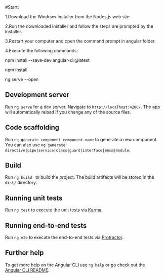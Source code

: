 #Start:

1.Download the Windows installer from the Nodes.js web site.

2.Run the downloaded installer and follow the steps are prompted by the installer.

3.Restart your computer and open the command prompt in angular folder.

4.Execute the following commands:

npm install --save-dev angular-cli@latest

npm install

ng serve --open 


## Development server

Run `ng serve` for a dev server. 
Navigate to `http://localhost:4200/`. 
The app will automatically reload if you change any of the source files.


## Code scaffolding


Run `ng generate component component-name` to generate a new component. 
You can also use `ng generate directive|pipe|service|class|guard|interface|enum|module`.


## Build


Run `ng build ` to build the project.
The build artifacts will be stored in the `dist/` directory. 


## Running unit tests


Run `ng test` to execute the unit tests via [Karma](https://karma-runner.github.io).


## Running end-to-end tests


Run `ng e2e` to execute the end-to-end tests via [Protractor](http://www.protractortest.org/).


## Further help


To get more help on the Angular CLI use `ng help` or go check out the [Angular CLI README](https://github.com/angular/angular-cli/blob/master/README.md).
